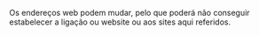 ﻿Os endereços web podem mudar, pelo que poderá não conseguir estabelecer a ligação ou website ou aos sites aqui referidos.
